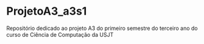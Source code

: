 # ProjetoA3_a3s1
Repositório dedicado ao projeto A3 do primeiro semestre do terceiro ano do curso de Ciência de Computação da USJT
